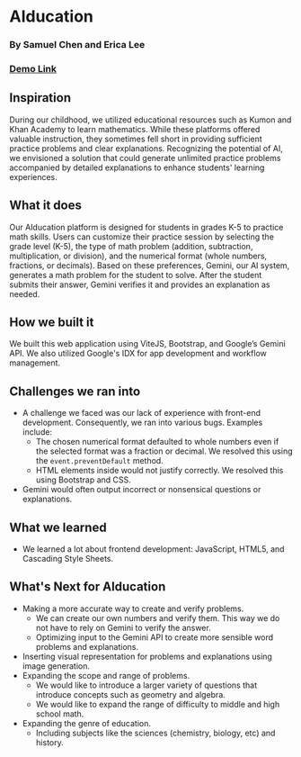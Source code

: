 # AIducation

### By Samuel Chen and Erica Lee
### [Demo Link](https://9000-monospace-aiducation-1714198325794.cluster-t23zgfo255e32uuvburngnfnn4.cloudworkstations.dev/?monospaceUid=633155)

## Inspiration

During our childhood, we utilized educational resources such as Kumon and Khan Academy to learn mathematics. While these platforms offered valuable instruction, they sometimes fell short in providing sufficient practice problems and clear explanations. Recognizing the potential of AI, we envisioned a solution that could generate unlimited practice problems accompanied by detailed explanations to enhance students' learning experiences.

## What it does

Our AIducation platform is designed for students in grades K-5 to practice math skills. Users can customize their practice session by selecting the grade level (K-5), the type of math problem (addition, subtraction, multiplication, or division), and the numerical format (whole numbers, fractions, or decimals). Based on these preferences, Gemini, our AI system, generates a math problem for the student to solve. After the student submits their answer, Gemini verifies it and provides an explanation as needed.

## How we built it

We built this web application using ViteJS, Bootstrap, and Google’s Gemini API. We also utilized Google's IDX for app development and workflow management.

## Challenges we ran into

- A challenge we faced was our lack of experience with front-end development. Consequently, we ran into various bugs. Examples include:
    - The chosen numerical format defaulted to whole numbers even if the selected format was a fraction or decimal. We resolved this using the `event.preventDefault` method.
    - HTML elements inside would not justify correctly. We resolved this using Bootstrap and CSS.
- Gemini would often output incorrect or nonsensical questions or explanations.

## What we learned

- We learned a lot about frontend development: JavaScript, HTML5, and Cascading Style Sheets.

## What's Next for AIducation

- Making a more accurate way to create and verify problems.
    - We can create our own numbers and verify them. This way we do not have to rely on Gemini to verify the answer.
    - Optimizing input to the Gemini API to create more sensible word problems and explanations.
- Inserting visual representation for problems and explanations using image generation.
- Expanding the scope and range of problems.
    - We would like to introduce a larger variety of questions that introduce concepts such as geometry and algebra.
    - We would like to expand the range of difficulty to middle and high school math.
- Expanding the genre of education.
    - Including subjects like the sciences (chemistry, biology, etc) and history.
